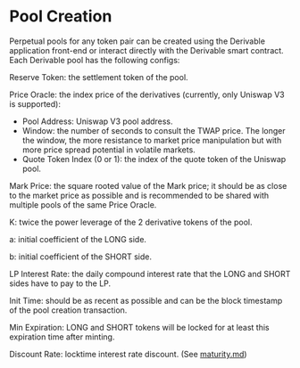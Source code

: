 # Pool Creation

Perpetual pools for any token pair can be created using the Derivable application front-end or interact directly with the Derivable smart contract. Each Derivable pool has the following configs:

Reserve Token: the settlement token of the pool.

Price Oracle: the index price of the derivatives (currently, only Uniswap V3 is supported):

* Pool Address: Uniswap V3 pool address.
* Window: the number of seconds to consult the TWAP price. The longer the window, the more resistance to market price manipulation but with more price spread potential in volatile markets.
* Quote Token Index (0 or 1): the index of the quote token of the Uniswap pool.

Mark Price: the square rooted value of the Mark price; it should be as close to the market price as possible and is recommended to be shared with multiple pools of the same Price Oracle.

K: twice the power leverage of the 2 derivative tokens of the pool.

a: initial coefficient of the LONG side.

b: initial coefficient of the SHORT side.

LP Interest Rate: the daily compound interest rate that the LONG and SHORT sides have to pay to the LP.

Init Time: should be as recent as possible and can be the block timestamp of the pool creation transaction.

Min Expiration: LONG and SHORT tokens will be locked for at least this expiration time after minting.

Discount Rate: locktime interest rate discount. (See [maturity.md](../protocol/maturity.md "mention"))
